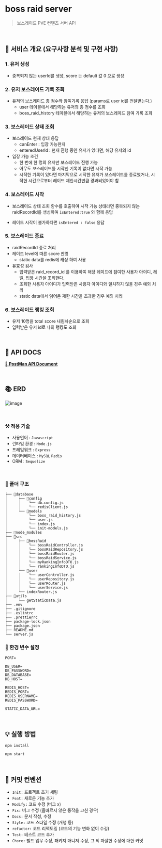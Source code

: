 # boss raid server

> 보스레이드 PVE 컨텐츠 서버 API

<br>

## 💬 서비스 개요 (요구사항 분석 및 구현 사항)

### 1. 유저 생성

- 중복되지 않는 userId를 생성, score 는 default 값 0 으로 생성

### 2. 유저 보스레이드 기록 조회

- 유저의 보스레이드 총 점수와 참여기록 응답 (params로 user id를 전달받는다.)
  - user 테이블에서 해당하는 유저의 총 점수를 조회
  - boss_raid_history 테이블에서 해당하는 유저의 보스레이드 참여 기록 조회

### 3. 보스레이드 상태 조회

- 보스레이드 현재 상태 응답
  - canEnter : 입장 가능한지
  - enteredUserId : 현재 진행 중인 유저가 있다면, 해당 유저의 id
- 입장 가능 조건
  - 한 번에 한 명의 유저만 보스레이드 진행 가능
  - 아무도 보스레이드를 시작한 기록이 없다면 시작 가능
  - 시작한 기록이 있다면 마지막으로 시작한 유저가 보스레이드를 종료했거나, 시작한 시간으로부터 레이드 제한시간만큼 경과되었어야 함

### 4. 보스레이드 시작

- 보스레이드 상태 조회 함수를 호출하여 시작 가능 상태라면
  중복되지 않는 raidRecordId를 생성하여 `isEntered:true` 와 함께 응답

- 레이드 시작이 불가하다면 `isEntered : false` 응답<br>

### 5. 보스레이드 종료

- raidRecordId 종료 처리
- 레이드 level에 따른 score 반영
  - static data를 redis에 캐싱 하여 사용
- 유효성 검사
  - 입력받은 raid_record_id 를 이용하여 해당 레이드에 참여한 사용자 아이디, 레벨, 입장 시간을 조회한다.
  - 조회한 사용자 아이디가 입력받은 사용자 아이디와 일치하지 않을 경우 예외 처리
  - static data에서 읽어온 제한 시간을 초과한 경우 예외 처리

### 6. 보스레이드 랭킹 조회

- 유저 10명을 total score 내림차순으로 조회
- 입력받은 유저 id로 나의 랭킹도 조회

<br>

## 📃 API DOCS

**[🔗 PostMan API Document](https://github.com/azure928/boss-raid-server)**

<br>

## 📚 ERD

![image](https://i.imgur.com/9UJMLG6.png)

<br>

### ⚒ 적용 기술

- 사용언어 : `Javascript`
- 런타임 환경 : `Node.js`
- 프레임워크 : `Express`
- 데이터베이스 : `MySQL` `Redis`
- ORM : `Sequelize`

<br>

### 📂 폴더 구조

```
├── 📁database
│     ├── 📁config
│     │    └── db.config.js
│     │    └── redisClient.js
│     └── 📁models
│          └── boss_raid_history.js
│          └── user.js
│          └── index.js
│          └── init-models.js
├── 📁node_modules
├── 📁src
│     ├── 📁bossRaid
│     │    └── bossRaidController.js
│     │    └── bossRaidRepository.js
│     │    └── bossRaidRouter.js
│     │    └── bossRaidService.js
│     │    └── myRankingInfoDTO.js
│     │    └── rankingInfoDTO.js
│     └── 📁user
│     │    └── userController.js
│     │    └── userRepository.js
│     │    └── userRouter.js
│     │    └── userService.js
│     └── indexRouter.js
├── 📁utils
│     └── getStaticData.js
├── .env
├── .gitignore
├── .eslintrc
├── .prettierrc
├── package-lock.json
├── package.json
├── README.md
└── server.js
```

### 🔐 환경 변수 설정

```
PORT=

DB_USER=
DB_PASSWORD=
DB_DATABASE=
DB_HOST=

REDIS_HOST=
REDIS_PORT=
REDIS_USERNAME=
REDIS_PASSWORD=

STATIC_DATA_URL=
```

<br>

## 💡 실행 방법

```
npm install
```

```
npm start
```

<br>

## 📝 커밋 컨벤션

- `Init:` 프로젝트 초기 세팅
- `Feat:` 새로운 기능 추가
- `Modify:` 코드 수정 (버그 x)
- `Fix:` 버그 수정 (올바르지 않은 동작을 고친 경우)
- `Docs:` 문서 작성, 수정
- `Style:` 코드 스타일 수정 (개행 등)
- `refactor:` 코드 리팩토링 (코드의 기능 변화 없이 수정)
- `Test:` 테스트 코드 추가
- `Chore:` 빌드 업무 수정, 패키지 매니저 수정, 그 외 자잘한 수정에 대한 커밋
